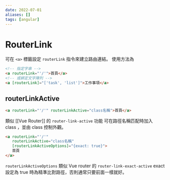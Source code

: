 ```yaml
---
date: 2022-07-01
aliases: []
tags: [angular]
---
```


# RouterLink

可在 `<a>` 標籤設定 `routerLink` 指令來建立路由連結。
使用方法為
```html
<!-- 指定字串 -->
<a routerLink="'/'">首頁</a>
<!-- 或綁定文字陣列 -->
<a [routerLink]="['task', 'list']">工作事項</a>
```

## routerLinkActive

```html
<a routerLink="'/'" routerLinkActive="class名稱">首頁</a>
```
類似 [[Vue Router]] 的 `router-link-active` 功能
可在路徑名稱匹配時加入 class ，並由 class 控制外觀。

```html
<a routerLink="'/'" 
   routerLinkActive="class名稱"
   [routerLinkActiveOptions]="{exact: true}">
   首頁
</a>
```

`routerLinkActiveOptions` 類似 Vue router 的 `router-link-exact-active` 
exact 設定為 true 時為精準比對路徑，否則通常只要前面一樣就好。